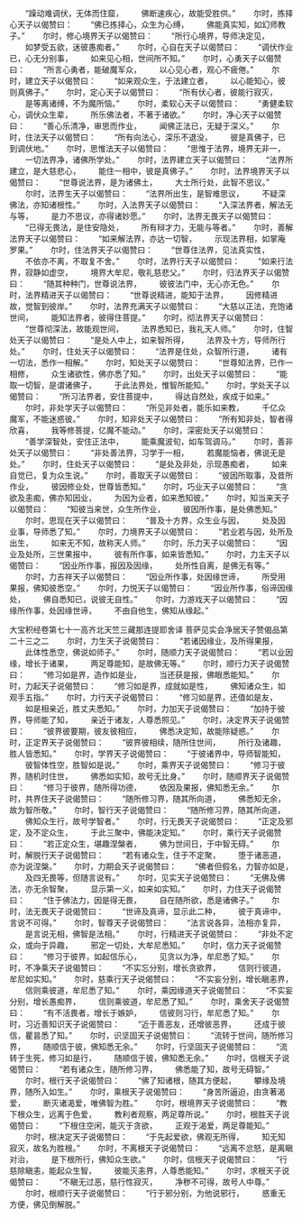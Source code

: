 <!-- { "loadSidebar": true } -->
　　“躁动难调伏，无体而住窟，
　　佛断速疾心，故能受胜供。”
　　尔时，拣择心天子以偈赞曰：
　　“佛已拣择心，众生为心缚，
　　佛能真实知，如幻师教子。”
　　尔时，修心境界天子以偈赞曰：
　　“所行心境界，导师决定见，
　　如梦受五欲，迷彼愚痴者。”
　　尔时，心自在天子以偈赞曰：
　　“调伏作业已，心无分别事，
　　如来见心相，世间所不知。”
　　尔时，心勇天子以偈赞曰：
　　“所言心勇者，能破魔军众，
　　以心见心者，观心不疲倦。”
　　尔时，建立天子以偈赞曰：
　　“如来观众生，于法建立者，
　　以心能知心，彼则真佛子。”
　　尔时，定心天子以偈赞曰：
　　“所有伏心者，彼能行寂灭，
　　是等离诸缚，不为魔所恼。”
　　尔时，柔软心天子以偈赞曰：
　　“勇健柔软心，调伏众生辈，
　　所乐佛法者，不著于诸欲。”
　　尔时，净心天子以偈赞曰：
　　“善心乐清净，审思而作业，
　　闻佛正法已，无疑于深义。”
　　尔时，住法天子以偈赞曰：
　　“所有向法心，深乐不退没，
　　彼是真佛子，已到调伏地。”
　　尔时，思惟法天子以偈赞曰：
　　“思惟于法界，境界无非一，
　　一切法界净，诸佛所学处。”
　　尔时，法界建立天子以偈赞曰：
　　“法界所建立，是大慈悲心，
　　能住一相中，彼是真佛子。”
　　尔时，法界境界天子以偈赞曰：
　　“世尊说法界，是为诸佛土，
　　大士所行处，此智不思议。”
　　尔时，法界生天子以偈赞曰：
　　“法界所出生，是智难思议，
　　不疑深佛法，亦知诸根性。”
　　尔时，入法界天子以偈赞曰：
　　“入深法界者，解法无与等，
　　是力不思议，亦得诸妙愿。”
　　尔时，法界无畏天子以偈赞曰：
　　“已得无畏法，是住安隐处，
　　所有辩才力，无能与等者。”
　　尔时，善解法界天子以偈赞曰：
　　“如来解法界，亦达一切智，
　　示现法界相，如掌庵罗果。”
　　尔时，住法界天子以偈赞曰：
　　“世尊住法界，见法真实性，
　　不依亦不离，不取复不舍。”
　　尔时，法界行天子以偈赞曰：
　　“如来行法界，寂静如虚空，
　　境界大牟尼，敬礼慈悲父。”
　　尔时，归法界天子以偈赞曰：
　　“随其种种门，世尊说法界，
　　彼彼法门中，无心亦无色。”
　　尔时，法界精进天子以偈赞曰：
　　“世尊说精进，能知于法界，
　　因修精进故，觉智到彼岸。”
　　尔时，法界充满天子以偈赞曰：
　　“大慈以正法，充饱诸世间，
　　能知法界者，彼得住菩提。”
　　尔时，彻法界天子以偈赞曰：
　　“世尊彻深法，故能观世间，
　　法界悉知已，我礼天人师。”
　　尔时，住智处天子以偈赞曰：
　　“是处人中上，如来智所得，
　　法界及十方，导师所行处。”
　　尔时，住处天子以偈赞曰：
　　“法界是住处，众智所行道，
　　诸有一切法，悉作一相解。”
　　尔时，知处天子以偈赞曰：
　　“世尊知法界，已作一相修，
　　众生诸欲性，佛亦悉了知。”
　　尔时，出处天子以偈赞曰：
　　“能取一切智，是谓诸佛子，
　　于此法界处，惟智所能知。”
　　尔时，学处天子以偈赞曰：
　　“所习法界者，安住菩提中，
　　得达自然处，疾成于如来。”
　　尔时，非处学天子以偈赞曰：
　　“所见非处者，能乐如来教，
　　千亿众魔军，不能迷惑彼。”
　　尔时，知非处天子以偈赞曰：
　　“所有知非处，智者得欣喜，
　　我等修菩提，亿魔不能动。”
　　尔时，深密处天子以偈赞曰：
　　“善学深智处，安住正法中，
　　能乘魔波旬，如车驾调马。”
　　尔时，善非处天子以偈赞曰：
　　“非处善法界，习学于一相，
　　若魔能恼者，佛说无是处。”
　　尔时，住处天子以偈赞曰：
　　“是处及非处，示现愚痴者，
　　如来自觉已，复为众生说。”
　　尔时，善取天子以偈赞曰：
　　“彼因所取事，及昔所作业，
　　彼因修业处，世尊皆悉知。”
　　尔时，巧业天子以偈赞曰：
　　“贪欲及恚痴，佛亦知因业，
　　为因为业者，如来悉知彼。”
　　尔时，知当来天子以偈赞曰：
　　“知彼当来世，众生所作业，
　　彼因所作事，是处佛悉知。”
　　尔时，思现在天子以偈赞曰：
　　“普及十方界，众生业与因，
　　处及因业事，导师悉了知。”
　　尔时，力境界天子以偈赞曰：
　　“若业若与因，处所及出生，
　　如来无不知，故称天人师。”
　　尔时，乐力天子以偈赞曰：
　　“因业及处所，三世果报中，
　　彼有所作事，如来皆悉知。”
　　尔时，力主天子以偈赞曰：
　　“因业所作事，报因及因缘，
　　处所性自离，是佛无有等。”
　　尔时，力吉祥天子以偈赞曰：
　　“因业所作事，处因缘世谛，
　　所受用果报，佛知彼悉空。”
　　尔时，力悦天子以偈赞曰：
　　“因业所作事，俗谛因缘处，
　　佛自悉知已，说彼无自性。”
　　尔时，力游戏天子以偈赞曰：
　　“因缘所作事，处因缘世谛，
　　不由自他生，佛知从缘起。”





大宝积经卷第七十一高齐北天竺三藏那连提耶舍译
菩萨见实会净居天子赞偈品第二十三之二
　　尔时，力生天子说偈赞曰：
　　“若诸因缘业，及所得果报，
　　此体性悉空，佛说如师子。”
　　尔时，随顺力天子说偈赞曰：
　　“若以业因缘，增长于诸果，
　　两足尊能知，是故佛无等。”
　　尔时，顺行力天子说偈赞曰：
　　“修习如是界，造作如是业，
　　当还获是报，佛眼悉能知。”
　　尔时，力起天子说偈赞曰：
　　“修习如是界，成就如是性，
　　佛知诸众生，如观手五指。”
　　尔时，力行天子说偈赞曰：
　　“修习如是界，还值如是友，
　　如是相亲近，胜丈夫悉知。”
　　尔时，力加天子说偈赞曰：
　　“加持于彼界，导师能了知，
　　亲近于诸友，人尊悉照见。”
　　尔时，决定界天子说偈赞曰：
　　“彼界彼要期，彼友彼相应，
　　佛悉决定知，故能除疑惑。”
　　尔时，正定界天子说偈赞曰：
　　“彼界彼相续，随所住世间，
　　所行及诸趣，胜人皆悉知。”
　　尔时，学界天子说偈赞曰：
　　“于彼诸界中，导师智能知，
　　彼智体性空，胜智如是说。”
　　尔时，乘界天子说偈赞曰：
　　“修习于彼界，随机时住世，
　　佛悉如实知，故号无比身。”
　　尔时，随顺界天子说偈赞曰：
　　“修习于彼界，随所得功德，
　　依因及果报，佛知悉无余。”
　　尔时，共界住天子说偈赞曰：
　　“随所修习界，随其所向道，
　　佛悉知无余，故为智所敬。”
　　尔时，智行天子说偈赞曰：
　　“随所修习界，随其所向道，
　　佛知众生行，故号学智者。”
　　尔时，行无畏天子说偈赞曰：
　　“正定及邪定，及不定众生，
　　于此三聚中，佛能决定知。”
　　尔时，乘行天子说偈赞曰：
　　“若正定众生，堪趣涅槃者，
　　佛为世间日，于中智无碍。”
　　尔时，解脱行天子说偈赞曰：
　　“若有诸众生，住于不定聚，
　　堕于诸恶道，亦为说涅槃。”
　　尔时，力期会天子说偈赞曰：
　　“佛者但假名，力智亦如是，
　　及四无畏等，但随言说有。”
　　尔时，见实天子说偈赞曰：
　　“无佛及佛法，亦无余智聚，
　　显示第一义，如来如实知。”
　　尔时，力住天子说偈赞曰：
　　“住于佛法力，因是得无畏，
　　自在随所欲，悉是诸佛子。”
　　尔时，法无畏天子说偈赞曰：
　　“世谛及真谛，显示此二种，
　　彼于真谛中，言说不可得。”
　　尔时，智尊天子说偈赞曰：
　　“法言说各异，法相亦复异，
　　是言说无相，佛智是法相。”
　　尔时，行精进天子说偈赞曰：
　　“非处不定众，或向于异趣，
　　邪定一切处，大牟尼悉知。”
　　尔时，信力天子说偈赞曰：
　　“修习于彼界，如起信乐心，
　　见贪以为净，牟尼悉了知。”
　　尔时，不净乘天子说偈赞曰：
　　“不实忘分别，增长贪欲界，
　　信则行彼道，牟尼如实知。”
　　尔时，慈乘行天子说偈赞曰：
　　“不实妄分别，增长瞋恚界，
　　信则乘彼道，牟尼悉了知。”
　　尔时，乘因缘道天子说偈赞曰：
　　“不实妄分别，增长愚痴界，
　　信则乘彼道，牟尼悉了知。”
　　尔时，乘舍天子说偈赞曰：
　　“有不活畏者，增长于嫉妒，
　　信彼则习行，牟尼悉了知。”
　　尔时，习近善知识天子说偈赞曰：
　　“近于善恶友，还增彼恶界，
　　还成于彼信，瞿昙悉了知。”
　　尔时，识坚固天子说偈赞曰：
　　“流转于世间，随所修习界，
　　随顺信于彼，佛知悉无余。”
　　尔时，行坚固天子说偈赞曰：
　　“流转于生死，修习如是行，
　　随顺信于彼，佛知悉无余。”
　　尔时，信根天子说偈赞曰：
　　“若有诸众生，随所修习界，
　　佛悉能了知，故号无碍智。”
　　尔时，根行天子说偈赞曰：
　　“佛了知诸根，随其方便起，
　　攀缘及境界，随所入如生。”
　　尔时，乘根天子说偈赞曰：
　　“身苦所逼迫，由贪著渴爱，
　　断灭诸渴爱，唯佛智为胜。”
　　尔时，根境界天子说偈赞曰：
　　“教下根众生，远离于色爱，
　　教利者观察，两足尊所说。”
　　尔时，根胜天子说偈赞曰：
　　“下根住空闲，能灭于贪欲，
　　正观于渴爱，两足尊能知。”
　　尔时，根决定天子说偈赞曰：
　　“于先起爱欲，佛观无所得，
　　知无知寂灭，故名为胜根。”
　　尔时，不离根天子说偈赞曰：
　　“远离不忿怒，是离瞋对治，
　　是下根所行，佛知众生欲。”
　　尔时，信根天子说偈赞曰：
　　“行慈除瞋恚，能起众生智，
　　彼能灭恚界，人尊悉能知。”
　　尔时，求根天子说偈赞曰：
　　“不瞋无过恶，慈行性寂灭，
　　净秽不可得，故号人中尊。”
　　尔时，根顺行天子说偈赞曰：
　　“行于邪分别，为他说邪行，
　　惑重无方便，佛见倒解脱。”
